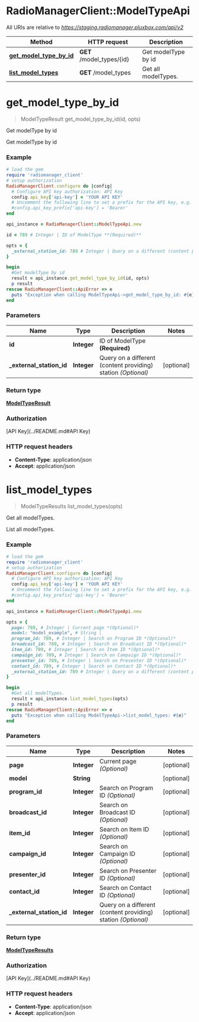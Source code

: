 # RadioManagerClient::ModelTypeApi

All URIs are relative to *https://staging.radiomanager.pluxbox.com/api/v2*

Method | HTTP request | Description
------------- | ------------- | -------------
[**get_model_type_by_id**](ModelTypeApi.md#get_model_type_by_id) | **GET** /model_types/{id} | Get modelType by id
[**list_model_types**](ModelTypeApi.md#list_model_types) | **GET** /model_types | Get all modelTypes.


# **get_model_type_by_id**
> ModelTypeResult get_model_type_by_id(id, opts)

Get modelType by id

Get modelType by id

### Example
```ruby
# load the gem
require 'radiomanager_client'
# setup authorization
RadioManagerClient.configure do |config|
  # Configure API key authorization: API Key
  config.api_key['api-key'] = 'YOUR API KEY'
  # Uncomment the following line to set a prefix for the API key, e.g. 'Bearer' (defaults to nil)
  #config.api_key_prefix['api-key'] = 'Bearer'
end

api_instance = RadioManagerClient::ModelTypeApi.new

id = 789 # Integer | ID of ModelType **(Required)**

opts = { 
  _external_station_id: 789 # Integer | Query on a different (content providing) station *(Optional)*
}

begin
  #Get modelType by id
  result = api_instance.get_model_type_by_id(id, opts)
  p result
rescue RadioManagerClient::ApiError => e
  puts "Exception when calling ModelTypeApi->get_model_type_by_id: #{e}"
end
```

### Parameters

Name | Type | Description  | Notes
------------- | ------------- | ------------- | -------------
 **id** | **Integer**| ID of ModelType **(Required)** | 
 **_external_station_id** | **Integer**| Query on a different (content providing) station *(Optional)* | [optional] 

### Return type

[**ModelTypeResult**](ModelTypeResult.md)

### Authorization

[API Key](../README.md#API Key)

### HTTP request headers

 - **Content-Type**: application/json
 - **Accept**: application/json



# **list_model_types**
> ModelTypeResults list_model_types(opts)

Get all modelTypes.

List all modelTypes.

### Example
```ruby
# load the gem
require 'radiomanager_client'
# setup authorization
RadioManagerClient.configure do |config|
  # Configure API key authorization: API Key
  config.api_key['api-key'] = 'YOUR API KEY'
  # Uncomment the following line to set a prefix for the API key, e.g. 'Bearer' (defaults to nil)
  #config.api_key_prefix['api-key'] = 'Bearer'
end

api_instance = RadioManagerClient::ModelTypeApi.new

opts = { 
  page: 789, # Integer | Current page *(Optional)*
  model: "model_example", # String | 
  program_id: 789, # Integer | Search on Program ID *(Optional)*
  broadcast_id: 789, # Integer | Search on Broadcast ID *(Optional)*
  item_id: 789, # Integer | Search on Item ID *(Optional)*
  campaign_id: 789, # Integer | Search on Campaign ID *(Optional)*
  presenter_id: 789, # Integer | Search on Presenter ID *(Optional)*
  contact_id: 789, # Integer | Search on Contact ID *(Optional)*
  _external_station_id: 789 # Integer | Query on a different (content providing) station *(Optional)*
}

begin
  #Get all modelTypes.
  result = api_instance.list_model_types(opts)
  p result
rescue RadioManagerClient::ApiError => e
  puts "Exception when calling ModelTypeApi->list_model_types: #{e}"
end
```

### Parameters

Name | Type | Description  | Notes
------------- | ------------- | ------------- | -------------
 **page** | **Integer**| Current page *(Optional)* | [optional] 
 **model** | **String**|  | [optional] 
 **program_id** | **Integer**| Search on Program ID *(Optional)* | [optional] 
 **broadcast_id** | **Integer**| Search on Broadcast ID *(Optional)* | [optional] 
 **item_id** | **Integer**| Search on Item ID *(Optional)* | [optional] 
 **campaign_id** | **Integer**| Search on Campaign ID *(Optional)* | [optional] 
 **presenter_id** | **Integer**| Search on Presenter ID *(Optional)* | [optional] 
 **contact_id** | **Integer**| Search on Contact ID *(Optional)* | [optional] 
 **_external_station_id** | **Integer**| Query on a different (content providing) station *(Optional)* | [optional] 

### Return type

[**ModelTypeResults**](ModelTypeResults.md)

### Authorization

[API Key](../README.md#API Key)

### HTTP request headers

 - **Content-Type**: application/json
 - **Accept**: application/json



